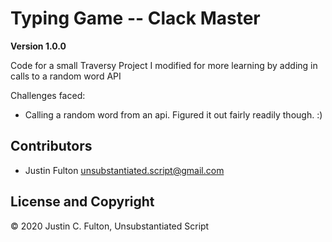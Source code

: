# Typing Game -- Clack Master

**Version 1.0.0**

Code for a small Traversy Project I modified for more learning by adding in calls to a random word API

Challenges faced:

- Calling a random word from an api. Figured it out fairly readily though. :)

## Contributors

- Justin Fulton <unsubstantiated.script@gmail.com>

## License and Copyright

© 2020 Justin C. Fulton, Unsubstantiated Script
